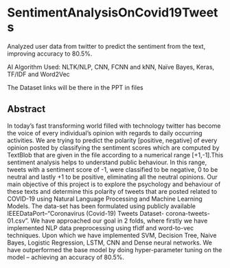 # SentimentAnalysisOnCovid19Tweets
Analyzed user data from twitter to predict the sentiment from the text, improving accuracy to 80.5%.

AI Algorithm Used: NLTK/NLP, CNN, FCNN and kNN, Naïve Bayes, Keras, TF/IDF and Word2Vec

The Dataset links will be there in the PPT in files

## Abstract
In today’s fast transforming world filled with technology twitter has become the voice of every individual’s opinion with regards to daily occurring activities. We are trying to predict the polarity [positive, negative] of every opinion posted by classifying the sentiment scores which are computed by TextBlob that are given in the file according to a numerical range [+1,-1].This sentiment analysis helps to understand public behaviour. In this range, tweets with a sentiment score of -1, were classified to be negative, 0 to be neutral and lastly +1 to be positive, eliminating all the neutral opinions. Our main objective of this project is to explore the psychology and behaviour of these texts and determine this polarity of tweets that are posted related to COVID-19 using Natural Language Processing and Machine Learning Models. The data-set has been formulated using publicly available IEEEDataPort–“Coronavirus (Covid-19) Tweets Dataset- corona-tweets-01.csv”. We have approached our goal in 2 folds, where firstly we have implemented NLP data preprocessing using tfidf and word-to-vec techniques. Upon which we have implemented SVM, Decision Tree, Naive Bayes, Logistic Regression, LSTM, CNN and Dense neural networks. We have outperformed the base model by doing hyper-parameter tuning on the model – achieving an accuracy of 80.5%.
